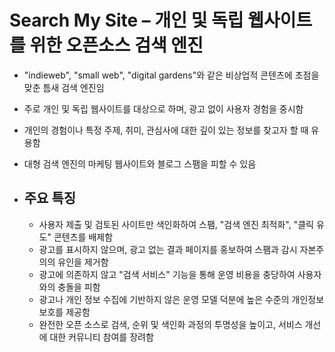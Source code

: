 # Search My Site – 개인 및 독립 웹사이트를 위한 오픈소스 검색 엔진


* "indieweb", "small web", "digital gardens"와 같은 비상업적 콘텐츠에 초점을 맞춘 틈새 검색 엔진임
* 주로 개인 및 독립 웹사이트를 대상으로 하며, 광고 없이 사용자 경험을 중시함
* 개인의 경험이나 특정 주제, 취미, 관심사에 대한 깊이 있는 정보를 찾고자 할 때 유용함
* 대형 검색 엔진의 마케팅 웹사이트와 블로그 스팸을 피할 수 있음
* 주요 특징
  -----

  + 사용자 제출 및 검토된 사이트만 색인화하여 스팸, "검색 엔진 최적화", "클릭 유도" 콘텐츠를 배제함
  + 광고를 표시하지 않으며, 광고 없는 결과 페이지를 홍보하여 스팸과 감시 자본주의의 유인을 제거함
  + 광고에 의존하지 않고 "검색 서비스" 기능을 통해 운영 비용을 충당하여 사용자와의 충돌을 피함
  + 광고나 개인 정보 수집에 기반하지 않은 운영 모델 덕분에 높은 수준의 개인정보 보호를 제공함
  + 완전한 오픈 소스로 검색, 순위 및 색인화 과정의 투명성을 높이고, 서비스 개선에 대한 커뮤니티 참여를 장려함
